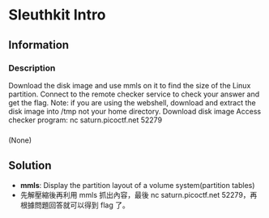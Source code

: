 # Sleuthkit Intro

## Information

### Description

Download the disk image and use mmls on it to find the size of the Linux partition. Connect to the remote checker service to check your answer and get the flag.
Note: if you are using the webshell, download and extract the disk image into /tmp not your home directory.
Download disk image
Access checker program: nc saturn.picoctf.net 52279

###

(None)

## Solution
* **mmls**:  Display the partition layout of a volume system(partition tables)
* 先解壓縮後再利用 mmls 抓出內容，最後 nc saturn.picoctf.net 52279，再根據問題回答就可以得到 flag 了。
